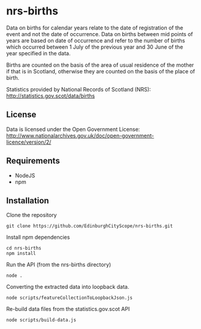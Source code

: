 # nrs-births
Data on births for calendar years relate to the date of registration of the event and not the date of occurrence. Data on births between mid points of years are based on date of occurrence and refer to the number of births which occurred between 1 July of the previous year and 30 June of the year specified in the data.

Births are counted on the basis of the area of usual residence of the mother if that is in Scotland, otherwise they are counted on the basis of the place of birth.

Statistics provided by National Records of Scotland (NRS):  http://statistics.gov.scot/data/births

## License

Data is licensed under the Open Government License: http://www.nationalarchives.gov.uk/doc/open-government-licence/version/2/

## Requirements

- NodeJS
- npm

## Installation

Clone the repository

```
git clone https://github.com/EdinburghCityScope/nrs-births.git
```

Install npm dependencies

```
cd nrs-births
npm install
```

Run the API (from the nrs-births directory)

```
node .
```

Converting the extracted data into loopback data.

```
node scripts/featureCollectionToLoopbackJson.js
```

Re-build data files from the statistics.gov.scot API

```
node scripts/build-data.js
```
